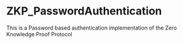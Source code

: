 # ZKP_PasswordAuthentication
This is a Password based authentication implementation of the Zero Knowledge Proof Protocol
